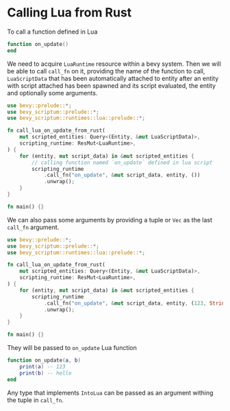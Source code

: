 # Calling Lua from Rust

To call a function defined in Lua

```lua
function on_update()
end
```

We need to acquire `LuaRuntime` resource within a bevy system.
Then we will be able to call `call_fn` on it, providing the name
of the function to call, `LuaScriptData` that has been automatically
attached to entity after an entity with script attached has been spawned
and its script evaluated, the entity and optionally some arguments.

```rust
use bevy::prelude::*;
use bevy_scriptum::prelude::*;
use bevy_scriptum::runtimes::lua::prelude::*;

fn call_lua_on_update_from_rust(
    mut scripted_entities: Query<(Entity, &mut LuaScriptData)>,
    scripting_runtime: ResMut<LuaRuntime>,
) {
    for (entity, mut script_data) in &mut scripted_entities {
        // calling function named `on_update` defined in lua script
        scripting_runtime
            .call_fn("on_update", &mut script_data, entity, ())
            .unwrap();
    }
}

fn main() {}
```

We can also pass some arguments by providing a tuple or `Vec` as the last
`call_fn` argument.

```rust
use bevy::prelude::*;
use bevy_scriptum::prelude::*;
use bevy_scriptum::runtimes::lua::prelude::*;

fn call_lua_on_update_from_rust(
    mut scripted_entities: Query<(Entity, &mut LuaScriptData)>,
    scripting_runtime: ResMut<LuaRuntime>,
) {
    for (entity, mut script_data) in &mut scripted_entities {
        scripting_runtime
            .call_fn("on_update", &mut script_data, entity, (123, String::from("hello")))
            .unwrap();
    }
}

fn main() {}
```

They will be passed to `on_update` Lua function
```lua
function on_update(a, b)
    print(a) -- 123
    print(b) -- hello
end
```

Any type that implements `IntoLua` can be passed as an argument withing the
tuple in `call_fn`.
